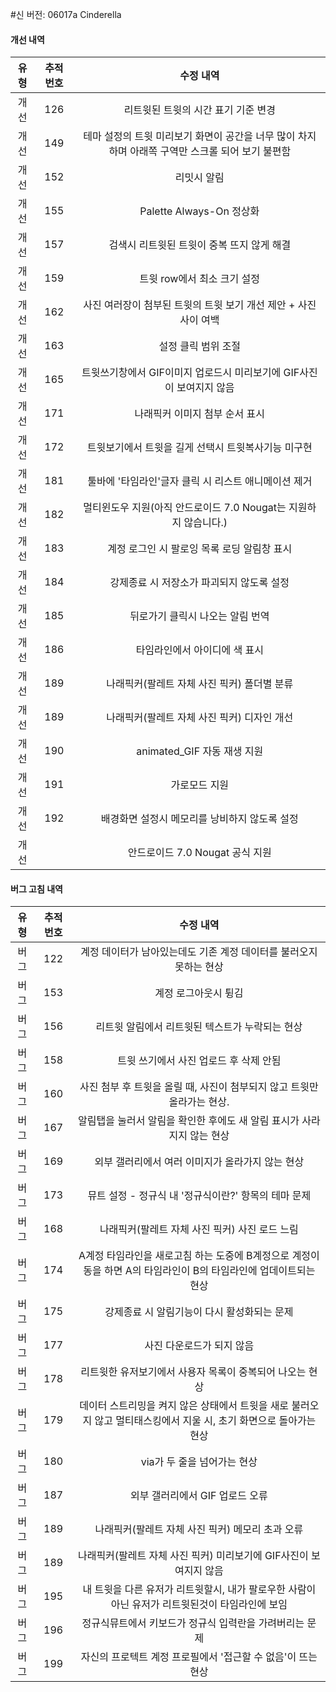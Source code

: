 #신 버전: 06017a Cinderella

#### 개선 내역

|유형|추적 번호|수정 내역|
|:---:|:---:|:---:|
|개선|	126|	리트윗된 트윗의 시간 표기 기준 변경|
|개선|	149|	테마 설정의 트윗 미리보기 화면이 공간을 너무 많이 차지하며 아래쪽 구역만 스크롤 되어 보기 불편함|
|개선|	152|	리밋시 알림|
|개선|	155|	Palette Always-On 정상화|
|개선|	157|	검색시 리트윗된 트윗이 중복 뜨지 않게 해결||
|개선|	159|	트윗 row에서 최소 크기 설정|
|개선|	162|	사진 여러장이 첨부된 트윗의 트윗 보기 개선 제안 + 사진 사이 여백|
|개선|	163|	설정 클릭 범위 조절|
|개선|	165|	트윗쓰기창에서 GIF이미지 업로드시 미리보기에 GIF사진이 보여지지 않음|
|개선|	171|	나래픽커 이미지 첨부 순서 표시|
|개선|	172|	트윗보기에서 트윗을 길게 선택시 트윗복사기능 미구현|
|개선|	181|	툴바에 '타임라인'글자 클릭 시 리스트 애니메이션 제거|
|개선|	182|	멀티윈도우 지원(아직 안드로이드 7.0 Nougat는 지원하지 않습니다.)||
|개선|	183|	계정 로그인 시 팔로잉 목록 로딩 알림창 표시|
|개선|	184|	강제종료 시 저장소가 파괴되지 않도록 설정|
|개선|	185|	뒤로가기 클릭시 나오는 알림 번역|
|개선|	186|	타임라인에서 아이디에 색 표시|
|개선|	189|	나래픽커(팔레트 자체 사진 픽커) 폴더별 분류|
|개선|	189|	나래픽커(팔레트 자체 사진 픽커) 디자인 개선|
|개선|	190|	animated_GIF 자동 재생 지원|
|개선|	191|	가로모드 지원|
|개선|	192|	배경화면 설정시 메모리를 낭비하지 않도록 설정|
|개선| | 안드로이드 7.0 Nougat 공식 지원|

#### 버그 고침 내역

|유형|추적 번호|수정 내역|
|:---:|:---:|:---:|
|버그|	122|	계정 데이터가 남아있는데도 기존 계정 데이터를 불러오지 못하는 현상|
|버그|	153|	계정 로그아웃시 튕김|
|버그|	156|	리트윗 알림에서 리트윗된 텍스트가 누락되는 현상|
|버그|	158|	트윗 쓰기에서 사진 업로드 후 삭제 안됨|
|버그|	160|	사진 첨부 후 트윗을 올릴 때, 사진이 첨부되지 않고 트윗만 올라가는 현상.|
|버그|	167|	알림탭을 눌러서 알림을 확인한 후에도 새 알림 표시가 사라지지 않는 현상|
|버그|	169|	외부 갤러리에서 여러 이미지가 올라가지 않는 현상|
|버그|	173|	뮤트 설정 - 정규식 내 '정규식이란?' 항목의 테마 문제|
|버그|	168|	나래픽커(팔레트 자체 사진 픽커) 사진 로드 느림|
|버그|	174|	A계정 타임라인을 새로고침 하는 도중에 B계정으로 계정이동을 하면 A의 타임라인이 B의 타임라인에 업데이트되는 현상|
|버그|	175|	강제종료 시 알림기능이 다시 활성화되는 문제|
|버그|	177|	사진 다운로드가 되지 않음|
|버그|	178|	리트윗한 유저보기에서 사용자 목록이 중복되어 나오는 현상|
|버그|	179|	데이터 스트리밍을 켜지 않은 상태에서 트윗을 새로 불러오지 않고 멀티태스킹에서 지울 시, 초기 화면으로 돌아가는 현상|
|버그|	180|	via가 두 줄을 넘어가는 현상|
|버그|	187|	외부 갤러리에서 GIF 업로드 오류|
|버그|	189|	나래픽커(팔레트 자체 사진 픽커) 메모리 초과 오류|
|버그|	189|	나래픽커(팔레트 자체 사진 픽커) 미리보기에 GIF사진이 보여지지 않음|
|버그|	195|	내 트윗을 다른 유저가 리트윗할시, 내가 팔로우한 사람이 아닌 유저가 리트윗된것이 타임라인에 보임|
|버그|	196|	정규식뮤트에서 키보드가 정규식 입력란을 가려버리는 문제|
|버그|  199|  자신의 프로텍트 계정 프로필에서 '접근할 수 없음'이 뜨는 현상|

